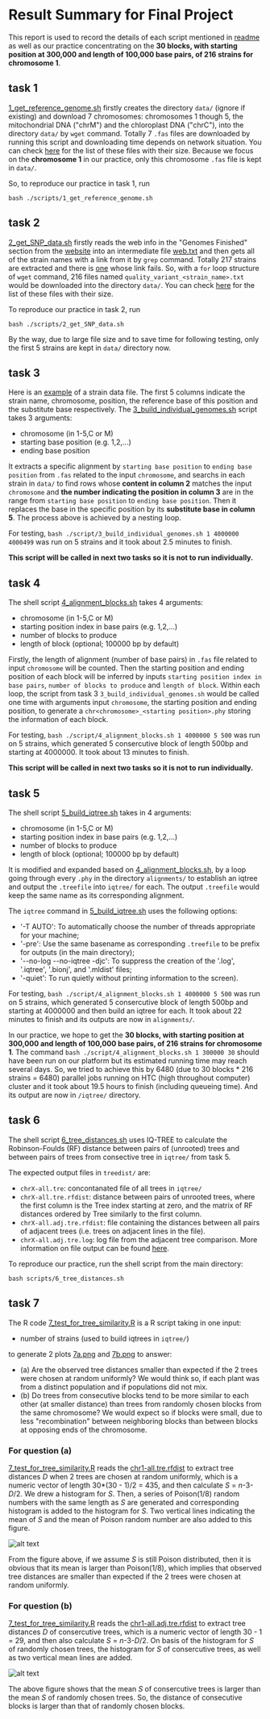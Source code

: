 # Result Summary for Final Project
This report is used to record the details of each script mentioned in [readme](readme.md) as well as our practice concentrating on the **30 blocks, with starting position at 300,000 and length of 100,000 base pairs, of 216 strains for chromosome 1**.

## task 1
[1_get_reference_genome.sh](scripts/1_get_reference_genome.sh) firstly creates the directory `data/` (ignore if existing) and download 7 chromosomes: chromosomes 1 though 5, the mitochondrial DNA ("chrM") and the chloroplast DNA ("chrC"), into the directory `data/` by `wget` command. Totally 7 `.fas` files  are downloaded by running this script and downloading time depends on network situation. You can check [here](documents/task1.txt) for the list of these files with their size. Because we focus on the **chromosome 1** in our practice, only this chromosome `.fas` file is kept in `data/`.

So, to reproduce our practice in task 1, run
```
bash ./scripts/1_get_reference_genome.sh
```

## task 2
[2_get_SNP_data.sh](scripts/2_get_SNP_data.sh) firstly reads the web info in the "Genomes Finished" section from the [website](http://signal.salk.edu/atg1001/download.php) into an intermediate file [web.txt](documents/web.txt) and then gets all of the strain names with a link from it by `grep` command. Totally 217 strains are extracted and there is [one](http://signal.salk.edu/atg1001/data/Salk/quality_variant_Utrecht.txt) whose link fails. So, with a `for` loop structure of `wget` command, 216 files named `quality_variant_<strain_name>.txt` would be downloaded into the directory `data/`. You can check [here](documents/task2.txt) for the list of these files with their size.

To reproduce our practice in task 2, run
```
bash ./scripts/2_get_SNP_data.sh
```

By the way, due to large file size and to save time for following testing, only the first 5 strains are kept in `data/` directory now.

## task 3
Here is an [example](documents/strain_example.md) of a strain data file. The first 5 columns indicate the strain name, chromosome, position, the reference base of this position and the substitute base respectively. 
The [3_build_individual_genomes.sh](scripts/3_build_individual_genomes.sh) script takes 3 arguments: 
- chromosome (in 1-5,C or M)
- starting base position (e.g. 1,2,...)
- ending base position

It extracts a specific alignment by `starting base position` to `ending base position` from `.fas` related to the input `chromosome`, 
and searchs in each strain in `data/` to find rows whose **content in column 2** matches the input `chromosome` and **the number indicating the position in column 3** are in the range from `starting base position` to `ending base position`. Then it replaces the base in the specific position by its **substitute base in column 5**. The process above is achieved by a nesting loop. 

For testing, `bash ./script/3_build_individual_genomes.sh 1 4000000 4000499` was run on 5 strains and it took about 2.5 minutes to finish.

**This script will be called in next two tasks so it is not to run individually.**

## task 4
The shell script [4_alignment_blocks.sh](scripts/4_alignment_blocks.sh) takes 4 arguments: 
- chromosome (in 1-5,C or M)
- starting position index in base pairs (e.g. 1,2,...)
- number of blocks to produce
- length of block (optional; 100000 bp by default)

Firstly, the length of alignment (number of base pairs) in `.fas` file related to input `chromosome` will be counted. Then the starting position and ending position of each block will be inferred by inputs `starting position index in base pairs`, `number of blocks to produce` and `length of block`. Within each loop, the script from task 3 `3_build_individual_genomes.sh` would be called one time with arguments input `chromosome`, the starting position and ending position, to generate a `chr<chromosome>_<starting position>.phy` storing the information of each block.

For testing, `bash ./script/4_alignment_blocks.sh 1 4000000 5 500` was run on 5 strains, which generated 5 consercutive block of length 500bp and starting at 4000000. It took about 13 minutes to finish.

**This script will be called in next two tasks so it is not to run individually.**


## task 5
The shell script [5_build_iqtree.sh](scripts/5_build_iqtree.sh) takes in 4 arguments:
- chromosome (in 1-5,C or M)
- starting position index in base pairs (e.g. 1,2,...)
- number of blocks to produce
- length of block (optional; 100000 bp by default)

It is modified and expanded based on [4_alignment_blocks.sh](scripts/4_alignment_blocks.sh), by a loop going through every `.phy` in the directory `alignments/` to establish an iqtree and output the `.treefile` into `iqtree/` for each. The output `.treefile` would keep the same name as its corresponding alignment. 

The `iqtree` command in [5_build_iqtree.sh](scripts/5_build_iqtree.sh) uses the following options:
- '-T AUTO': To automatically choose the number of threads appropriate for your machine;
- '-pre': Use the same basename as corresponding `.treefile` to be prefix for outputs (in the main directory);
- '--no-log --no-iqtree -djc': To suppress the creation of the '.log', '.iqtree', '.bionj', and '.mldist' files;
- '-quiet': To run quietly without printing information to the screen).

For testing, `bash ./script/4_alignment_blocks.sh 1 4000000 5 500` was run on 5 strains, which generated 5 consercutive block of length 500bp and starting at 4000000 and then build an iqtree for each. It took about 22 minutes to finish and its outputs are now in `alignments/`.

In our practice, we hope to get the **30 blocks, with starting position at 300,000 and length of 100,000 base pairs, of 216 strains for chromosome 1**. The command `bash ./script/4_alignment_blocks.sh 1 300000 30` should have been run on our platform but its estimated running time may reach several days. So, we tried to achieve this by 6480 (due to 30 blocks \* 216 strains = 6480) parallel jobs running on HTC (high throughout computer) cluster and it took about 19.5 hours to finish (including queueing time). And its output are now in `/iqtree/` directory.

## task 6
The shell script [6_tree_distances.sh](scripts/6_tree_distances.sh) uses IQ-TREE to calculate the Robinson-Foulds (RF) distance between pairs of (unrooted) trees and between pairs of trees from consective tree in `iqtree/` from task 5.

The expected output files in `treedist/` are:
- `chrX-all.tre`: concontanated file of all trees in `iqtree/`
- `chrX-all.tre.rfdist`: distance between pairs of unrooted trees, where the first column is the Tree index starting at zero, and the matrix of RF distances ordered by Tree similarly to the first column. 
-  `chrX-all.adj.tre.rfdist`: file containing the distances between all pairs of adjacent trees (i.e. trees on adjacent lines in the file).
- `chrX-all.adj.tre.log`: log file from the adjacent tree comparison. More information on file output can be found [here](stepinstructions.md).

To reproduce our practice, run the shell script from the main directory:
```
bash scripts/6_tree_distances.sh
```

## task 7
The R code [7_test_for_tree_similarity.R](scripts/7_test_for_tree_similarity.R) is a R script taking in one input:
- number of strains (used to build iqtrees in `iqtree/`)

to generate 2 plots [7a.png](./images/7a.png) and [7b.png](./images/7b.png) to answer:
- (a) Are the observed tree distances smaller than expected if  the 2 trees were chosen at random uniformly?  We would think so, if each plant was from a distinct population  and if populations did not mix.
- (b) Do trees from consecutive blocks tend to be more similar to each other (at smaller distance) than trees from randomly chosen blocks from the same chromosome?  We would expect so if blocks were small, due to less "recombination" between neighboring blocks than between blocks at opposing ends of the chromosome.

### For question (a)

[7_test_for_tree_similarity.R](scripts/7_test_for_tree_similarity.R) reads the [chr1-all.tre.rfdist](treedist/chr1-all.tre.rfdist) to extract tree distances *D* when 2 trees are chosen at random uniformly, which is a numeric vector of length 30\*(30 - 1)/2 = 435, and then calculate *S* = *n*-3-*D*/2. We drew a histogram for *S*. Then, a series of Poison(1/8) random numbers with the same length as *S* are generated and corresponding histogram is added to the histogram for *S*. Two vertical lines indicating the mean of *S* and the mean of Poison random number are also added to this figure.

  ![alt text](https://github.com/UWMadison-computingtools-2020/fp-group-7/blob/master/images/7a.png)

From the figure above, if we assume *S* is still Poison distributed, then it is obvious that its mean is larger than Poison(1/8), which implies that observed tree distances are smaller than expected if the 2 trees were chosen at random uniformly.
  
### For question (b)  
[7_test_for_tree_similarity.R](scripts/7_test_for_tree_similarity.R) reads the [chr1-all.adj.tre.rfdist](treedist/chr1-all.adj.tre.rfdist) to extract tree distances *D* of consercutive trees, which is a numeric vector of length 30 - 1 = 29, and then also calculate *S* = *n*-3-*D*/2. On basis of the histogram for *S* of randomly chosen trees, the histogram for *S* of consercutive trees, as well as two vertical mean lines are added.
  
  ![alt text](https://github.com/UWMadison-computingtools-2020/fp-group-7/blob/master/images/7b.png)
  
The above figure shows that the mean *S* of consercutive trees is larger than the mean *S* of randomly chosen trees. So, the distance of consecutive blocks is larger than that of randomly chosen blocks.